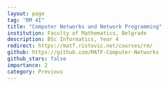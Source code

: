 ```yaml
---
layout: page
tag: "RM 4I"
title: "Computer Networks and Network Programming"
institution: Faculty of Mathematics, Belgrade 
description: BSc Informatics, Year 4
redirect: https://matf.ristovic.net/courses/rm/
github: https://github.com/MATF-Computer-Networks
github_stars: false
importance: 2
category: Previous
---
```


